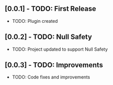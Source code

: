 ## [0.0.1] - TODO: First Release

* TODO: Plugin created

## [0.0.2] - TODO: Null Safety

* TODO: Project updated to support Null Safety

## [0.0.3] - TODO: Improvements

* TODO: Code fixes and improvements

